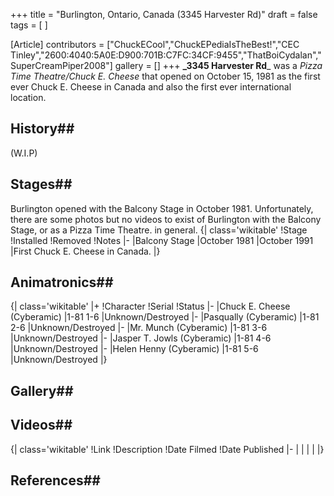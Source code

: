+++
title = "Burlington, Ontario, Canada (3345 Harvester Rd)"
draft = false
tags = [ ]

[Article]
contributors = ["ChuckECool","ChuckEPediaIsTheBest!","CEC Tinley","2600:4040:5A0E:D900:701B:C7FC:34CF:9455","ThatBoiCydalan","SuperCreamPiper2008"]
gallery = []
+++
**_3345 Harvester Rd**_ was a _Pizza Time Theatre/Chuck E. Cheese_ that opened on October 15, 1981 as the first ever Chuck E. Cheese in Canada and also the first ever international location.
## History## 
(W.I.P)
## Stages## 
Burlington opened with the Balcony Stage in October 1981. Unfortunately, there are some photos but no videos to exist of Burlington with the Balcony Stage, or as a Pizza Time Theatre. in general.
{| class='wikitable'
!Stage
!Installed
!Removed
!Notes
|-
|Balcony Stage
|October 1981
|October 1991
|First Chuck E. Cheese in Canada.
|}
## Animatronics## 
{| class='wikitable'
|+
!Character
!Serial
!Status
|-
|Chuck E. Cheese (Cyberamic)
|1-81 1-6
|Unknown/Destroyed
|-
|Pasqually (Cyberamic)
|1-81 2-6
|Unknown/Destroyed
|-
|Mr. Munch (Cyberamic)
|1-81 3-6
|Unknown/Destroyed
|-
|Jasper T. Jowls (Cyberamic)
|1-81 4-6
|Unknown/Destroyed
|-
|Helen Henny (Cyberamic)
|1-81 5-6
|Unknown/Destroyed
|}
## Gallery## 
## Videos## 
{| class='wikitable'
!Link
!Description
!Date Filmed
!Date Published
|-
|
|
|
|
|}
## References## 
<references />